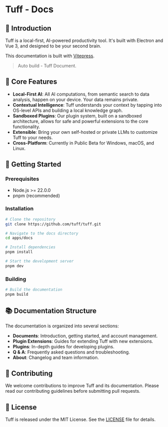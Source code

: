 # Tuff - Docs

## 💬 Introduction

Tuff is a local-first, AI-powered productivity tool. It's built with Electron and Vue 3, and designed to be your second brain.

This documentation is built with [Vitepress](https://vitepress.vuejs.org).

> Auto build - Tuff Document.

## 🌟 Core Features

- **Local-First AI**: All AI computations, from semantic search to data analysis, happen on your device. Your data remains private.
- **Contextual Intelligence**: Tuff understands your context by tapping into OS-level APIs and building a local knowledge graph.
- **Sandboxed Plugins**: Our plugin system, built on a sandboxed architecture, allows for safe and powerful extensions to the core functionality.
- **Extensible**: Bring your own self-hosted or private LLMs to customize Tuff to your needs.
- **Cross-Platform**: Currently in Public Beta for Windows, macOS, and Linux.

## 🚀 Getting Started

### Prerequisites

- Node.js >= 22.0.0
- pnpm (recommended)

### Installation

```bash
# Clone the repository
git clone https://github.com/tuff/tuff.git

# Navigate to the docs directory
cd apps/docs

# Install dependencies
pnpm install

# Start the development server
pnpm dev
```

### Building

```bash
# Build the documentation
pnpm build
```

## 📚 Documentation Structure

The documentation is organized into several sections:

- **Documents**: Introduction, getting started, and account management.
- **Plugin Extensions**: Guides for extending Tuff with new extensions.
- **Plugins**: In-depth guides for developing plugins.
- **Q & A**: Frequently asked questions and troubleshooting.
- **About**: Changelog and team information.

## 🤝 Contributing

We welcome contributions to improve Tuff and its documentation. Please read our contributing guidelines before submitting pull requests.

## 📄 License

Tuff is released under the MIT License. See the [LICENSE](https://github.com/tuff/tuff/blob/main/LICENSE) file for details.
